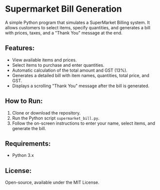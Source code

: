# Supermarket Bill Generation

A simple Python program that simulates a SuperMarket Billing system. It allows customers to select items, specify quantities, and generates a bill with prices, taxes, and a "Thank You" message at the end.

## Features:
- View available items and prices.
- Select items to purchase and enter quantities.
- Automatic calculation of the total amount and GST (13%).
- Generates a detailed bill with item names, quantities, total price, and GST.
- Displays a scrolling "Thank You" message after the bill is generated.

## How to Run:
1. Clone or download the repository.
2. Run the Python script `supermarket_bill.py`.
3. Follow the on-screen instructions to enter your name, select items, and generate the bill.

## Requirements:
- Python 3.x

## License:
Open-source, available under the MIT License.
